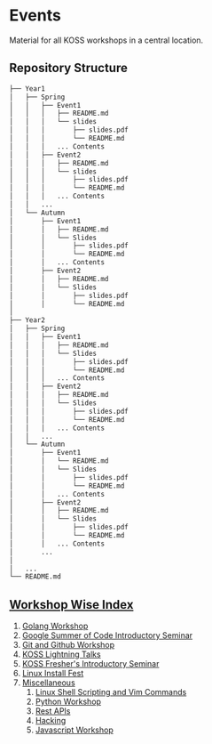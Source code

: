 # Events

Material for all KOSS workshops in a central location.

## Repository Structure

```graphql
├── Year1
│   ├── Spring                
│   │   ├── Event1             
│   │   │   ├── README.md
│   │   │   └── slides             
│   │   │       ├── slides.pdf               
│   │   │       └── README.md             
│   │   │   ... Contents
│   │   ├── Event2            
│   │   │   ├── README.md
│   │   │   └── slides             
│   │   │       ├── slides.pdf               
│   │   │       └── README.md             
│   │   │   ... Contents
│   │   ...
│   └── Autumn
│       ├── Event1
│       │   ├── README.md
│       │   └── Slides
│       │       ├── slides.pdf
│       │       └── README.md
│       │   ... Contents
│       ├── Event2
│       │   ├── README.md
│       │   └── Slides
│       │       ├── slides.pdf
│       │       └── README.md                 
│
├── Year2
│   ├── Spring
│   │   ├── Event1
│   │   │   ├── README.md
│   │   │   └── Slides
│   │   │       ├── slides.pdf
│   │   │       └── README.md
│   │   │   ... Contents
│   │   ├── Event2
│   │   │   ├── README.md
│   │   │   └── Slides
│   │   │       ├── slides.pdf
│   │   │       └── README.md
│   │   │   ... Contents
│   │   ...
│   └── Autumn                   
│       ├── Event1             
│       │   └── README.md 
│       │   └── Slides
│       │       ├── slides.pdf
│       │       └── README.md             
│       │   ... Contents
│       ├── Event2            
│       │   ├── README.md
│       │   └── Slides
│       │       ├── slides.pdf
│       │       └── README.md           
│       │   ... Contents
│       ...                 
│
│   ...
└── README.md
```

## [Workshop Wise Index](./index.md)

1. [Golang Workshop](./index.md#golang-workshop)
1. [Google Summer of Code Introductory Seminar](./index.md#gsoc-introductory-seminar)
1. [Git and Github Workshop](./index.md#git-and-github-workshop)
1. [KOSS Lightning Talks](./index.md#koss-lightning-talks)
1. [KOSS Fresher's Introductory Seminar](./index.md#koss-freshers-introductory-seminar)
1. [Linux Install Fest](./index.md#linux-installation-fest)
1. [Miscellaneous](./index.md#miscellaneous)
    1. [Linux Shell Scripting and Vim Commands](./index.md#linux-shell-scripting-and-vim-commands)
    1. [Python Workshop](./index.md#python-workshop)
    1. [Rest APIs](./index.md#rest-apis)
    1. [Hacking](./index.md#hacking-workshop)
    1. [Javascript Workshop](./index.md#javascript-workshop)

